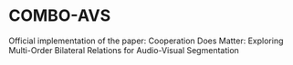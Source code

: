 # COMBO-AVS
Official implementation of the paper: Cooperation Does Matter: Exploring Multi-Order Bilateral Relations for Audio-Visual Segmentation
